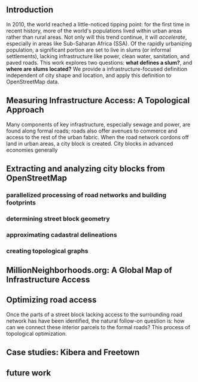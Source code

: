 ## Introduction

In 2010, the world reached a little-noticed tipping point: for the first time in recent history, more of the world's populations lived within urban areas rather than rural areas. Not only will this trend continue, it will _accelerate_, especially in areas like Sub-Saharan Africa (SSA). Of the rapidly urbanizing population, a significant portion are set to live in slums (or informal settlements), lacking infrastructure like power, clean water, sanitation, and paved roads. This work explores two questions: **what defines a slum?**, and **where are slums located?** We provide a infrastructure-focused definition independent of city shape and location, and apply this definition to OpenStreetMap data.

## Measuring Infrastructure Access: A Topological Approach
Many components of key infrastructure, especially sewage and power, are found along formal roads; roads also offer avenues to commerce and access to the rest of the urban fabric. When the road network cordons off land in urban areas, a city block is created. City blocks in advanced economies generally 

## Extracting and analyzing city blocks from OpenStreetMap

### parallelized processing of road networks and building footprints

### determining street block geometry

### approximating cadastral delineations

### creating topological graphs

## MillionNeighborhoods.org: A Global Map of Infrastructure Access

## Optimizing road access
Once the parts of a street block lacking access to the surrounding road network has have been identified, the natural follow-on question is: how can we connect these interior parcels to the formal roads? This process of topological optimization.
## Case studies: Kibera and Freetown

## future work 
